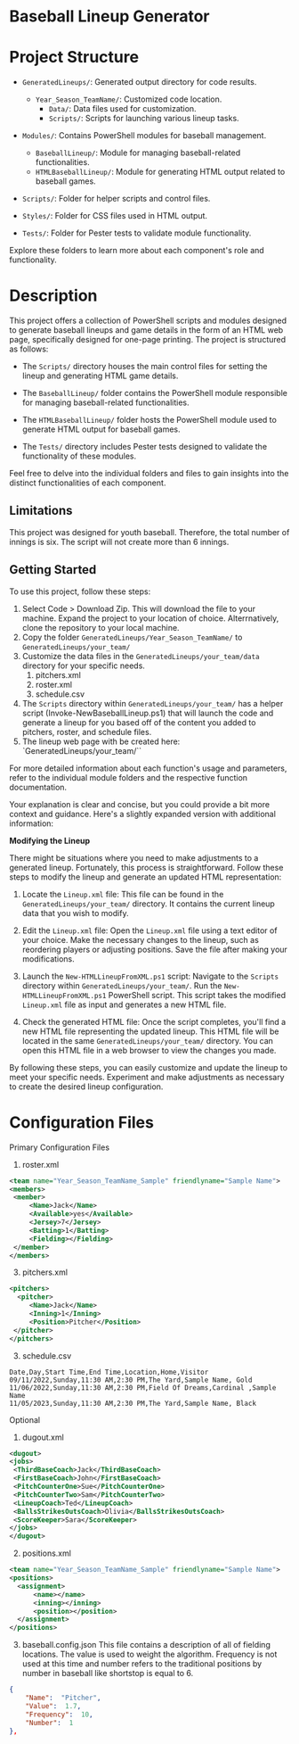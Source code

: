 # Baseball Lineup Generator

# Project Structure

- `GeneratedLineups/`: Generated output directory for code results.
  - `Year_Season_TeamName/`: Customized code location.
    - `Data/`: Data files used for customization.
    - `Scripts/`: Scripts for launching various lineup tasks.

- `Modules/`: Contains PowerShell modules for baseball management.
  - `BaseballLineup/`: Module for managing baseball-related functionalities.
  - `HTMLBaseballLineup/`: Module for generating HTML output related to baseball games.

- `Scripts/`: Folder for helper scripts and control files.
- `Styles/`: Folder for CSS files used in HTML output.
- `Tests/`: Folder for Pester tests to validate module functionality.

Explore these folders to learn more about each component's role and functionality.

# Description

This project offers a collection of PowerShell scripts and modules designed to generate baseball lineups and game details in the form of an HTML web page, specifically designed for one-page printing. The project is structured as follows:

- The `Scripts/` directory houses the main control files for setting the lineup and generating HTML game details.

- The `BaseballLineup/` folder contains the PowerShell module responsible for managing baseball-related functionalities.

- The `HTMLBaseballLineup/` folder hosts the PowerShell module used to generate HTML output for baseball games.

- The `Tests/` directory includes Pester tests designed to validate the functionality of these modules.

Feel free to delve into the individual folders and files to gain insights into the distinct functionalities of each component.

## Limitations
This project was designed for youth baseball. Therefore, the total number of innings is six. The script will not create more than 6 innings. 

## Getting Started

To use this project, follow these steps:

1. Select Code > Download Zip. This will download the file to your machine. Expand the project to your location of choice. Alterrnatively, clone the repository to your local machine.
2. Copy the folder `GeneratedLineups/Year_Season_TeamName/` to `GeneratedLineups/your_team/`
3. Customize the data files in the `GeneratedLineups/your_team/data` directory for your specific needs.
    1. pitchers.xml
    2. roster.xml
    3. schedule.csv
4. The `Scripts` directory within `GeneratedLineups/your_team/` has a helper script (Invoke-NewBaseballLineup.ps1) that will launch the code and generate a lineup for you based off of the content you added to pitchers, roster, and schedule files. 
5. The lineup web page with be created here: `GeneratedLineups/your_team/``

For more detailed information about each function's usage and parameters, refer to the individual module folders and the respective function documentation.

Your explanation is clear and concise, but you could provide a bit more context and guidance. Here's a slightly expanded version with additional information:

**Modifying the Lineup**

There might be situations where you need to make adjustments to a generated lineup. Fortunately, this process is straightforward. Follow these steps to modify the lineup and generate an updated HTML representation:

1. Locate the `Lineup.xml` file: This file can be found in the `GeneratedLineups/your_team/` directory. It contains the current lineup data that you wish to modify.

2. Edit the `Lineup.xml` file: Open the `Lineup.xml` file using a text editor of your choice. Make the necessary changes to the lineup, such as reordering players or adjusting positions. Save the file after making your modifications.

3. Launch the `New-HTMLLineupFromXML.ps1` script: Navigate to the `Scripts` directory within `GeneratedLineups/your_team/`. Run the `New-HTMLLineupFromXML.ps1` PowerShell script. This script takes the modified `Lineup.xml` file as input and generates a new HTML file.

4. Check the generated HTML file: Once the script completes, you'll find a new HTML file representing the updated lineup. This HTML file will be located in the same `GeneratedLineups/your_team/` directory. You can open this HTML file in a web browser to view the changes you made.

By following these steps, you can easily customize and update the lineup to meet your specific needs. Experiment and make adjustments as necessary to create the desired lineup configuration.

# Configuration Files
Primary Configuration Files
1.  roster.xml
   ```xml
<team name="Year_Season_TeamName_Sample" friendlyname="Sample Name">
<members>
    <member>
        <Name>Jack</Name>
        <Available>yes</Available>
        <Jersey>7</Jersey>
        <Batting>1</Batting>
        <Fielding></Fielding>
    </member>
</members>
```
3.  pitchers.xml
   ```xml
<pitchers>
     <pitcher>
        <Name>Jack</Name>
        <Inning>1</Inning>
        <Position>Pitcher</Position>
    </pitcher>
</pitchers>
```
3.  schedule.csv
   ```csv
Date,Day,Start Time,End Time,Location,Home,Visitor
09/11/2022,Sunday,11:30 AM,2:30 PM,The Yard,Sample Name, Gold
11/06/2022,Sunday,11:30 AM,2:30 PM,Field Of Dreams,Cardinal ,Sample Name
11/05/2023,Sunday,11:30 AM,2:30 PM,The Yard,Sample Name, Black
```
Optional 
1.  dugout.xml
   ```xml
<dugout> 
<jobs>
    <ThirdBaseCoach>Jack</ThirdBaseCoach>
    <FirstBaseCoach>John</FirstBaseCoach>
    <PitchCounterOne>Sue</PitchCounterOne>
    <PitchCounterTwo>Sam</PitchCounterTwo>
    <LineupCoach>Ted</LineupCoach>
    <BallsStrikesOutsCoach>Olivia</BallsStrikesOutsCoach>
    <ScoreKeeper>Sara</ScoreKeeper>
</jobs>
</dugout>
```
2.  positions.xml
```xml
<team name="Year_Season_TeamName_Sample" friendlyname="Sample Name">
<positions>
  <assignment>
      <name></name>
      <inning></inning>
      <position></position>
  </assignment>  
</positions>
```
3.  baseball.config.json
This file contains a description of all of fielding locations. The value is used to weight the algorithm. Frequency is not used at this time and number refers to the traditional positions by number in baseball like shortstop is equal to 6.
```json
{
    "Name":  "Pitcher",
    "Value":  1.7,
    "Frequency":  10,
    "Number":  1
},
```
